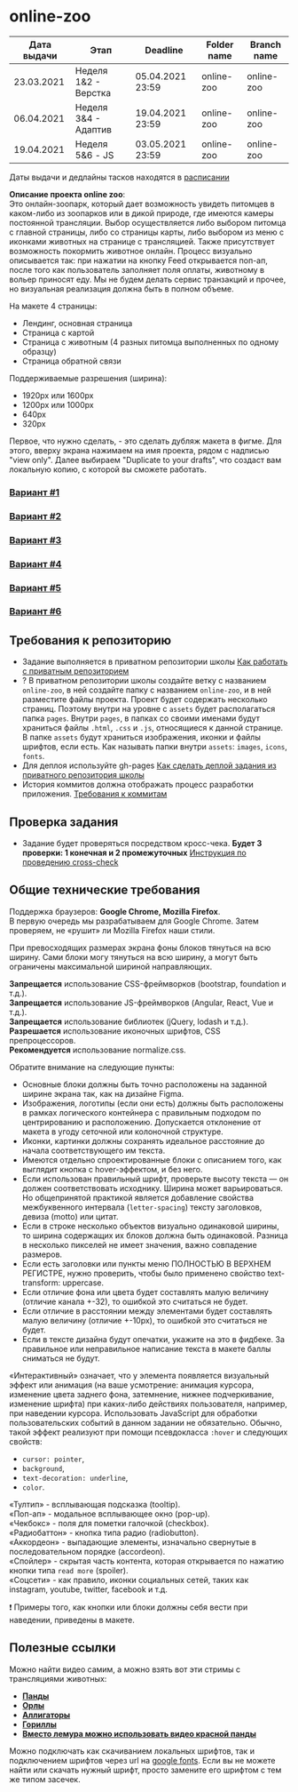 # online-zoo

| Дата выдачи | Этап                 | Deadline         | Folder name | Branch name |
| ----------- | -------------------- | ---------------- | ----------- | ----------- |
| 23.03.2021  | Неделя 1&2 - Верстка | 05.04.2021 23:59 | online-zoo  | online-zoo  |
| 06.04.2021  | Неделя 3&4 - Адаптив | 19.04.2021 23:59 | online-zoo  | online-zoo  |
| 19.04.2021  | Неделя 5&6 - JS      | 03.05.2021 23:59 | online-zoo  | online-zoo  |

Даты выдачи и дедлайны тасков находятся в [расписании](https://docs.google.com/spreadsheets/d/1oM2O8DtjC0HodB3j7hcIResaWBw8P18tXkOl1ymelvE/edit#gid=1646898206)

**Описание проекта online zoo**:  
Это онлайн-зоопарк, который дает возможность увидеть питомцев в каком-либо из зоопарков или в дикой природе, где имеются камеры постоянной трансляции. Выбор осуществляется либо выбором питомца с главной страницы, либо со страницы карты, либо выбором из меню с иконками животных на странице с трансляцией. Также присутствует возможность покормить животное онлайн. Процесс визуально описывается так: при нажатии на кнопку Feed открывается поп-ап, после того как пользователь заполняет поля оплаты, животному в вольер приносят еду. Мы не будем делать сервис транзакций и прочее, но визуальная реализация должна быть в полном объеме.

На макете 4 страницы:

- Лендинг, основная страница
- Страница с картой
- Страница с животным (4 разных питомца выполненных по одному образцу)
- Страница обратной связи

Поддерживаемые разрешения (ширина):

- 1920px или 1600px
- 1200px или 1000px
- 640px
- 320px

Первое, что нужно сделать, - это сделать дубляж макета в фигме. Для этого, вверху экрана нажимаем на имя проекта, рядом с надписью "view only". Далее выбираем "Duplicate to your drafts", что создаст вам локальную копию, с которой вы сможете работать.

### [Вариант #1](https://github.com/rolling-scopes-school/stage0/blob/master/stage1/tasks/online-zoo/variant-1.md)

### [Вариант #2](https://github.com/rolling-scopes-school/stage0/blob/master/stage1/tasks/online-zoo/variant-2.md)

### [Вариант #3](https://github.com/rolling-scopes-school/stage0/blob/master/stage1/tasks/online-zoo/variant-3.md)

### [Вариант #4](https://github.com/rolling-scopes-school/stage0/blob/master/stage1/tasks/online-zoo/variant-4.md)

### [Вариант #5](https://github.com/rolling-scopes-school/stage0/blob/master/stage1/tasks/online-zoo/variant-5.md)

### [Вариант #6](https://github.com/rolling-scopes-school/stage0/blob/master/stage1/tasks/online-zoo/variant-6.md)

## Требования к репозиторию

- Задание выполняется в приватном репозитории школы [Как работать с приватным репозиторием](https://rs.school/docs/ru/private-repository#как-работать-с-приватным-репозиторием)
- ? В приватном репозитории школы создайте ветку с названием `online-zoo`, в ней создайте папку с названием `online-zoo`, и в ней разместите файлы проекта. Проект будет содержать несколько страниц. Поэтому внутри на уровне с `assets` будет располагаться папка `pages`. Внутри `pages`, в папках со своими именами будут храниться файлы `.html`, `.css` и `.js`, относящиеся к данной странице. В папке `assets` будут храниться изображения, иконки и файлы шрифтов, если есть. Как называть папки внутри `assets`: `images`, `icons`, `fonts`.
- Для деплоя используйте gh-pages [Как сделать деплой задания из приватного репозитория школы](https://rs.school/docs/ru/private-repository#как-сделать-деплой-задания-из-приватного-репозитория-школы)
- История коммитов должна отображать процесс разработки приложения. [Требования к коммитам](https://rs.school/docs/ru/git-convention)

## Проверка задания

- Задание будет проверяться посредством кросс-чека. **Будет 3 проверки: 1 конечная и 2 промежуточных** [Инструкция по проведению cross-check](https://rs.school/docs/ru/cross-check-flow)

## Общие технические требования

Поддержка браузеров: **Google Chrome, Mozilla Firefox**.  
В первую очередь мы разрабатываем для Google Chrome. Затем проверяем, не «рушит» ли Mozilla Firefox наши стили.

При превосходящих размерах экрана фоны блоков тянуться на всю ширину. Сами блоки могу тянуться на всю ширину, а могут быть ограничены максимальной шириной направляющих.

**Запрещается** использование CSS-фреймворков (bootstrap, foundation и т.д.).  
**Запрещается** использование JS-фреймворков (Angular, React, Vue и т.д.).  
**Запрещается** использование библиотек (jQuery, lodash и т.д.).  
**Разрешается** использование иконочных шрифтов, CSS препроцессоров.  
**Рекомендуется** использование normalize.css.

Обратите внимание на следующие пункты:

- Основные блоки должны быть точно расположены на заданной ширине экрана так, как на дизайне Figma.
- Изображения, логотипы (если они есть) должны быть расположены в рамках логического контейнера с правильным подходом по центрированию и расположению. Допускается отклонение от макета в угоду сеточной или колоночной структуре.
- Иконки, картинки должны сохранять идеальное расстояние до начала соответствующего им текста.
- Имеются отдельно спроектированные блоки с описанием того, как выглядит кнопка с hover-эффектом, и без него.
- Если использован правильный шрифт, проверьте высоту текста — он должен соответствовать исходнику. Ширина может варьироваться. Но общепринятой практикой является добавление свойства межбуквенного интервала (`letter-spacing`) тексту заголовков, девиза (motto) или цитат.
- Если в строке несколько объектов визуально одинаковой ширины, то ширина содержащих их блоков должна быть одинаковой. Разница в несколько пикселей не имеет значения, важно совпадение размеров.
- Если есть заголовки или пункты меню ПОЛНОСТЬЮ В ВЕРХНЕМ РЕГИСТРЕ, нужно проверить, чтобы было применено свойство text-transform: uppercase.
- Если отличие фона или цвета будет составлять малую величину (отличие канала +-32), то ошибкой это считаться не будет.
- Если отличие в расстоянии между элементами будет составлять малую величину (отличие +-10px), то ошибкой это считаться не будет.
- Если в тексте дизайна будут опечатки, укажите на это в фидбеке. За правильное или неправильное написание текста в макете баллы сниматься не будут.

«Интерактивный» означает, что у элемента появляется визуальный эффект или анимация (на ваше усмотрение: анимация курсора, изменение цвета заднего фона, затемнение, нижнее подчеркивание, изменение шрифта) при каких-либо действиях пользователя, например, при наведении курсора. Использовать JavaScript для обработки пользовательских событий в данном задании не обязательно. Обычно, такой эффект реализуют при помощи псевдокласса `:hover` и следующих свойств:

- `cursor: pointer`,
- `background`,
- `text-decoration: underline`,
- `color`.

«Тултип» - всплывающая подсказка (tooltip).  
«Поп-ап» - модальное всплывающее окно (pop-up).  
«Чекбокс» - поля для пометки галочкой (checkbox).  
«Радиобаттон» - кнопка типа радио (radiobutton).  
«Аккордеон» - выпадающие элементы, изначально свернутые в последовательном порядке (accordeon).  
«Спойлер» - скрытая часть контента, которая открывается по нажатию кнопки типа `read more` (spoiler).  
«Соцсети» - как правило, иконки социальных сетей, таких как instagram, youtube, twitter, facebook и т.д.

❗ Примеры того, как кнопки или блоки должны себя вести при наведении, приведены в макете.

## Полезные ссылки

Можно найти видео самим, а можно взять вот эти стримы с трансляциями животных:

- **[Панды](https://www.youtube.com/watch?v=OObOQ2GElhA)**
- **[Орлы](https://www.youtube.com/watch?v=RmmAzrAkKqI)**
- **[Аллигаторы](https://www.youtube.com/watch?v=EnxRJii_dp8)**
- **[Гориллы](https://www.youtube.com/watch?v=rgXWDk7rh4w)**
- **[Вместо лемура можно использовать видео красной панды](https://www.youtube.com/watch?v=_5_oHPJDDOM)**

Можно подключать как скачиванием локальных шрифтов, так и подключением шрифтов через url на [google fonts](https://fonts.google.com/). Если вы не можете найти или скачать нужный шрифт, просто замените его шрифтом с тем же типом засечек.
